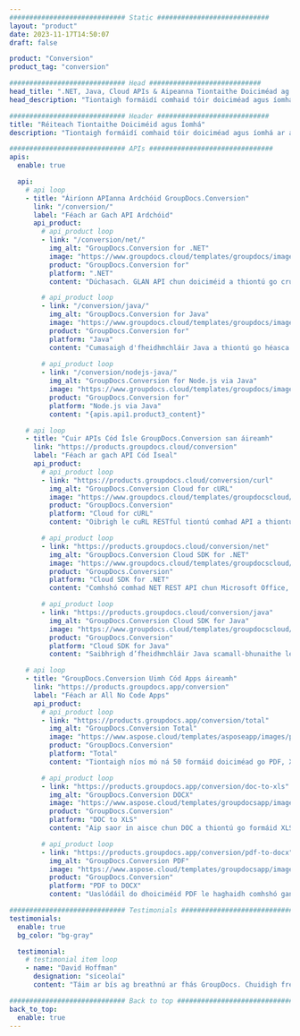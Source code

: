 ```yaml
---
############################# Static ############################
layout: "product"
date: 2023-11-17T14:50:07
draft: false

product: "Conversion"
product_tag: "conversion"

############################# Head ############################
head_title: ".NET, Java, Cloud APIs & Aipeanna Tiontaithe Doiciméad ag GroupDocs"
head_description: "Tiontaigh formáidí comhaid tóir doiciméad agus íomhá ar aon ardán le réitigh app agus api-bhunaithe."

############################# Header ############################
title: "Réiteach Tiontaithe Doiciméid agus Íomhá"
description: "Tiontaigh formáidí comhaid tóir doiciméad agus íomhá ar aon ardán le réitigh app agus api-bhunaithe."

############################# APIs ###############################
apis:
  enable: true

  api:
    # api loop
    - title: "Áiríonn APIanna Ardchóid GroupDocs.Conversion"
      link: "/conversion/"
      label: "Féach ar Gach API Ardchóid"
      api_product:
        # api_product loop
        - link: "/conversion/net/"
          img_alt: "GroupDocs.Conversion for .NET"
          image: "https://www.groupdocs.cloud/templates/groupdocs/images/product-logos/groupdocs-conversion-net.png"
          product: "GroupDocs.Conversion for"
          platform: ".NET"
          content: "Dúchasach. GLAN API chun doiciméid a thiontú go cruinn agus formáidí comhaid íomhá in aon chineál feidhmchlár .NET. Tacaíochtaí cur watermarks íomhá agus chomhshó."

        # api_product loop
        - link: "/conversion/java/"
          img_alt: "GroupDocs.Conversion for Java"
          image: "https://www.groupdocs.cloud/templates/groupdocs/images/product-logos/groupdocs-conversion-java.png"
          product: "GroupDocs.Conversion for"
          platform: "Java"
          content: "Cumasaigh d'fheidhmchláir Java a thiontú go héasca idir gach formáid doiciméad de chaighdeán tionscail lena n-áirítear Microsoft Office, PDF, HTML, íomhánna agus go leor eile."
          
        # api_product loop
        - link: "/conversion/nodejs-java/"
          img_alt: "GroupDocs.Conversion for Node.js via Java"
          image: "https://www.groupdocs.cloud/templates/groupdocs/images/product-logos/groupdocs-conversion-nodejs-java.png"
          product: "GroupDocs.Conversion for"
          platform: "Node.js via Java"
          content: "{apis.api1.product3_content}"

    # api loop
    - title: "Cuir APIs Cód Ísle GroupDocs.Conversion san áireamh"
      link: "https://products.groupdocs.cloud/conversion"
      label: "Féach ar gach API Cód Íseal"
      api_product:
        # api_product loop
        - link: "https://products.groupdocs.cloud/conversion/curl"
          img_alt: "GroupDocs.Conversion Cloud for cURL"
          image: "https://www.groupdocs.cloud/templates/groupdocscloud/images/sdk/272x272/groupdocs_conversion-for-curl.png"
          product: "GroupDocs.Conversion"
          platform: "Cloud for cURL"
          content: "Oibrigh le cuRL RESTful tiontú comhad API a thiontú go héasca Microsoft Office, PDF, Ríomhphost, Tionscadal, HTML agus formáidí comhaid coitianta eile i d'fheidhmchláir."

        # api_product loop
        - link: "https://products.groupdocs.cloud/conversion/net"
          img_alt: "GroupDocs.Conversion Cloud SDK for .NET"
          image: "https://www.groupdocs.cloud/templates/groupdocscloud/images/sdk/272x272/groupdocs_conversion-for-net.png"
          product: "GroupDocs.Conversion"
          platform: "Cloud SDK for .NET"
          content: "Comhshó comhad NET REST API chun Microsoft Office, PDF, Ríomhphost, Tionscadal, HTML agus formáidí comhaid coitianta eile a thiontú go héasca ar aon ardán ag baint úsáide as Cloud SDK."

        # api_product loop
        - link: "https://products.groupdocs.cloud/conversion/java"
          img_alt: "GroupDocs.Conversion Cloud SDK for Java"
          image: "https://www.groupdocs.cloud/templates/groupdocscloud/images/sdk/272x272/groupdocs_conversion-for-java.png"
          product: "GroupDocs.Conversion"
          platform: "Cloud SDK for Java"
          content: "Saibhrigh d’fheidhmchláir Java scamall-bhunaithe le hardghnéithe comhshó doiciméad ar aon ardán atá in ann glaoch ar REST APIs."

    # api loop
    - title: "GroupDocs.Conversion Uimh Cód Apps áireamh"
      link: "https://products.groupdocs.app/conversion"
      label: "Féach ar All No Code Apps"
      api_product:
        # api_product loop
        - link: "https://products.groupdocs.app/conversion/total"
          img_alt: "GroupDocs.Conversion Total"
          image: "https://www.aspose.cloud/templates/asposeapp/images/products/logo/aspose_conversion-app.png"
          product: "GroupDocs.Conversion"
          platform: "Total"
          content: "Tiontaigh níos mó ná 50 formáid doiciméad go PDF, XLSX, DOCX, XPS, HTML agus go leor eile."

        # api_product loop
        - link: "https://products.groupdocs.app/conversion/doc-to-xls"
          img_alt: "GroupDocs.Conversion DOCX"
          image: "https://www.aspose.cloud/templates/groupdocsapp/images/products/logo/groupdocs_words-app.png"
          product: "GroupDocs.Conversion"
          platform: "DOC to XLS"
          content: "Aip saor in aisce chun DOC a thiontú go formáid XLS ó aon bhrabhsálaí gréasáin."

        # api_product loop
        - link: "https://products.groupdocs.app/conversion/pdf-to-docx"
          img_alt: "GroupDocs.Conversion PDF"
          image: "https://www.aspose.cloud/templates/groupdocsapp/images/products/logo/groupdocs_pdf-app.png"
          product: "GroupDocs.Conversion"
          platform: "PDF to DOCX"
          content: "Uaslódáil do dhoiciméid PDF le haghaidh comhshó gan uaim go formáid Word (DOCX)."

############################# Testimonials ###############################
testimonials:
  enable: true
  bg_color: "bg-gray"

  testimonial:
    # testimonial item loop
    - name: "David Hoffman"
      designation: "síceolaí"
      content: "Táim ar bís ag breathnú ar fhás GroupDocs. Chuidigh freagrúlacht d’fhoireann iomlán go mór liom, nuair a labhraím le duine ag GroupDocs is féidir liom a ráthú go bhfuil duine ag éisteacht agus ag cur rudaí amach."

############################# Back to top ###############################
back_to_top:
  enable: true
---
```

